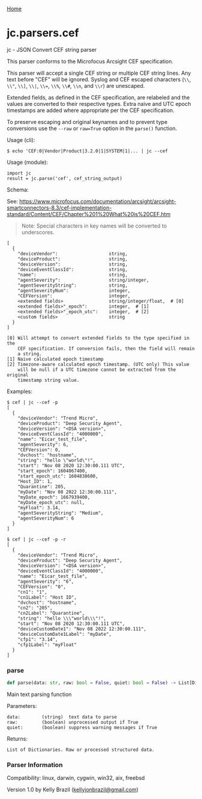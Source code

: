 [Home](https://kellyjonbrazil.github.io/jc/)
<a id="jc.parsers.cef"></a>

# jc.parsers.cef

jc - JSON Convert CEF string parser

This parser conforms to the Microfocus Arcsight CEF specification.

This parser will accept a single CEF string or multiple CEF string lines.
Any text before "CEF" will be ignored. Syslog and CEF escaped characters
(`\\`, `\\"`, `\\]`, `\\|`, `\\=`, `\\%`, `\\#`, `\\n`, and `\\r`) are
unescaped.

Extended fields, as defined in the CEF specification, are relabeled
and the values are converted to their respective types. Extra naive and
UTC epoch timestamps are added where appropriate per the CEF specification.

To preserve escaping and original keynames and to prevent type conversions
use the `--raw` or `raw=True` option in the `parse()` function.

Usage (cli):

    $ echo 'CEF:0|Vendor|Product|3.2.0|1|SYSTEM|1|... | jc --cef

Usage (module):

    import jc
    result = jc.parse('cef', cef_string_output)

Schema:

See: https://www.microfocus.com/documentation/arcsight/arcsight-smartconnectors-8.3/cef-implementation-standard/Content/CEF/Chapter%201%20What%20is%20CEF.htm

> Note: Special characters in key names will be converted to underscores.

    [
      {
        "deviceVendor":                   string,
        "deviceProduct":                  string,
        "deviceVersion":                  string,
        "deviceEventClassId":             string,
        "name":                           string,
        "agentSeverity":                  string/integer,
        "agentSeverityString":            string,
        "agentSeverityNum":               integer,
        "CEFVersion":                     integer,
        <extended fields>                 string/integer/float,  # [0]
        <extended fields>"_epoch":        integer,  # [1]
        <extended fields>"_epoch_utc":    integer,  # [2]
        <custom fields>                   string
      }
    ]

    [0] Will attempt to convert extended fields to the type specified in the
        CEF specification. If conversion fails, then the field will remain
        a string.
    [1] Naive calculated epoch timestamp
    [2] Timezone-aware calculated epoch timestamp. (UTC only) This value
        will be null if a UTC timezone cannot be extracted from the original
        timestamp string value.

Examples:

    $ cef | jc --cef -p
    [
      {
        "deviceVendor": "Trend Micro",
        "deviceProduct": "Deep Security Agent",
        "deviceVersion": "<DSA version>",
        "deviceEventClassId": "4000000",
        "name": "Eicar_test_file",
        "agentSeverity": 6,
        "CEFVersion": 0,
        "dvchost": "hostname",
        "string": "hello \"world\"!",
        "start": "Nov 08 2020 12:30:00.111 UTC",
        "start_epoch": 1604867400,
        "start_epoch_utc": 1604838600,
        "Host_ID": 1,
        "Quarantine": 205,
        "myDate": "Nov 08 2022 12:30:00.111",
        "myDate_epoch": 1667939400,
        "myDate_epoch_utc": null,
        "myFloat": 3.14,
        "agentSeverityString": "Medium",
        "agentSeverityNum": 6
      }
    ]

    $ cef | jc --cef -p -r
    [
      {
        "deviceVendor": "Trend Micro",
        "deviceProduct": "Deep Security Agent",
        "deviceVersion": "<DSA version>",
        "deviceEventClassId": "4000000",
        "name": "Eicar_test_file",
        "agentSeverity": "6",
        "CEFVersion": "0",
        "cn1": "1",
        "cn1Label": "Host ID",
        "dvchost": "hostname",
        "cn2": "205",
        "cn2Label": "Quarantine",
        "string": "hello \\\"world\\\"!",
        "start": "Nov 08 2020 12:30:00.111 UTC",
        "deviceCustomDate1": "Nov 08 2022 12:30:00.111",
        "deviceCustomDate1Label": "myDate",
        "cfp1": "3.14",
        "cfp1Label": "myFloat"
      }
    ]

<a id="jc.parsers.cef.parse"></a>

### parse

```python
def parse(data: str, raw: bool = False, quiet: bool = False) -> List[Dict]
```

Main text parsing function

Parameters:

    data:        (string)  text data to parse
    raw:         (boolean) unprocessed output if True
    quiet:       (boolean) suppress warning messages if True

Returns:

    List of Dictionaries. Raw or processed structured data.

### Parser Information
Compatibility:  linux, darwin, cygwin, win32, aix, freebsd

Version 1.0 by Kelly Brazil (kellyjonbrazil@gmail.com)
